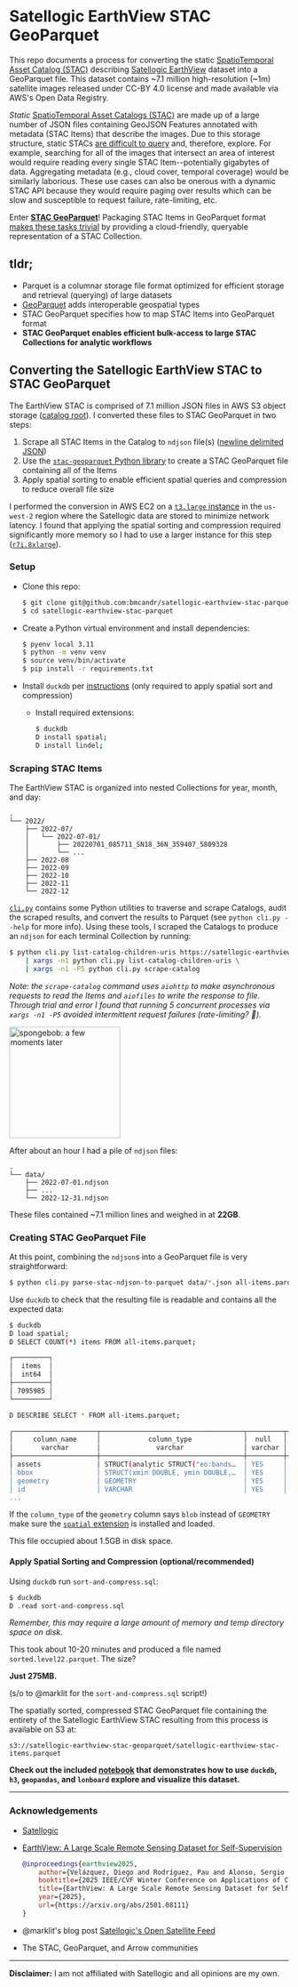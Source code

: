 # Satellogic EarthView STAC GeoParquet

This repo documents a process for converting the static [SpatioTemporal Asset Catalog (STAC)](https://stacspec.org/en) describing [Satellogic EarthView](https://satellogic-earthview.s3.us-west-2.amazonaws.com/index.html) dataset into a GeoParquet file. This dataset contains ~7.1 million high-resolution (~1m) satellite images released under CC-BY 4.0 license and made available via AWS's Open Data Registry.

_Static_ [SpatioTemporal Asset Catalogs (STAC)](https://radiantearth.github.io/stac-browser/#/external/satellogic-earthview.s3.us-west-2.amazonaws.com/stac/catalog.json?.language=en) are made up of a large number of JSON files containing GeoJSON Features annotated with metadata (STAC Items) that describe the images. Due to this storage structure, static STACs [are difficult to query](https://cloudnativegeo.org/blog/2024/08/introduction-to-stac-geoparquet/) and, therefore, explore. For example, searching for all of the images that intersect an area of interest would require reading every single STAC Item--potentially gigabytes of data. Aggregating metadata (e.g., cloud cover, temporal coverage) would be similarly laborious. These use cases can also be onerous with a dynamic STAC API because they would require paging over results which can be slow and susceptible to request failure, rate-limiting, etc.

Enter **[STAC GeoParquet](https://stac-utils.github.io/stac-geoparquet/latest/)**! Packaging STAC Items in GeoParquet format [makes these tasks trivial](https://stac-utils.github.io/stac-geoparquet/latest/spec/stac-geoparquet-spec/#use-cases) by providing a cloud-friendly, queryable representation of a STAC Collection.

## tldr;

* Parquet is a columnar storage file format optimized for efficient storage and retrieval (querying) of large datasets
* [GeoParquet](https://geoparquet.org/) adds interoperable geospatial types
* STAC GeoParquet specifies how to map STAC Items into GeoParquet format
* **STAC GeoParquet enables efficient bulk-access to large STAC Collections for analytic workflows**

## Converting the Satellogic EarthView STAC to STAC GeoParquet

The EarthView STAC is comprised of 7.1 million JSON files in AWS S3 object storage ([catalog root](https://satellogic-earthview.s3.us-west-2.amazonaws.com/stac/2022/catalog.json)). I converted these files to STAC GeoParquet in two steps:

1. Scrape all STAC Items in the Catalog to `ndjson` file(s) ([newline delimited JSON](https://github.com/ndjson/ndjson-spec))
2. Use the [`stac-geoparquet` Python library](https://stac-utils.github.io/stac-geoparquet/latest/) to create a STAC GeoParquet file containing all of the Items
3. Apply spatial sorting to enable efficient spatial queries and compression to reduce overall file size

I performed the conversion in AWS EC2 on a [`t3.large` instance](https://aws.amazon.com/ec2/instance-types/t3/#:~:text=t3.large,%240.036) in the `us-west-2` region where the Satellogic data are stored to minimize network latency. I found that applying the spatial sorting and compression required significantly more memory so I had to use a larger instance for this step ([`r7i.8xlarge`](https://aws.amazon.com/ec2/instance-types/r7i/#:~:text=Up%20to%2010-,r7i.8xlarge,-32)).

### Setup

* Clone this repo:

    ```sh
    $ git clone git@github.com:bmcandr/satellogic-earthview-stac-parquet.git
    $ cd satellogic-earthview-stac-parquet
    ```

* Create a Python virtual environment and install dependencies:

    ```sh
    $ pyenv local 3.11
    $ python -m venv venv
    $ source venv/bin/activate
    $ pip install -r requirements.txt
    ```

* Install `duckdb` per [instructions](https://duckdb.org/docs/installation/?version=stable&environment=cli&platform=macos&download_method=direct) (only required to apply spatial sort and compression)
    * Install required extensions:

        ```sh
        $ duckdb
        D install spatial;
        D install lindel;
        ```

### Scraping STAC Items

The EarthView STAC is organized into nested Collections for year, month, and day:

```
.
└── 2022/
    ├── 2022-07/
    │   └── 2022-07-01/
    │       ├── 20220701_085711_SN18_36N_359407_5809328
    │       └── ...
    ├── 2022-08
    ├── 2022-09
    ├── 2022-10
    ├── 2022-11
    └── 2022-12
```

[`cli.py`](cli.py) contains some Python utilities to traverse and scrape Catalogs, audit the scraped results, and convert the results to Parquet (see `python cli.py --help` for more info).  Using these tools, I scraped the Catalogs to produce an `ndjson` for each terminal Collection by running:

```bash
$ python cli.py list-catalog-children-uris https://satellogic-earthview.s3.us-west-2.amazonaws.com/stac/2022/catalog.json \
    | xargs -n1 python cli.py list-catalog-children-uris \
    | xargs -n1 -P5 python cli.py scrape-catalog
```

_Note: the `scrape-catalog` command uses `aiohttp` to make asynchronous requests to read the Items and `aiofiles` to write the response to file. Through trial and error I found that running 5 concurrent processes via `xargs -n1 -P5` avoided intermittent request failures (rate-limiting? :shrug:)._

<img src="https://i.ytimg.com/vi/S3wsCRJVUyg/maxresdefault.jpg?sqp=-oaymwEmCIAKENAF8quKqQMa8AEB-AH-DoACuAiKAgwIABABGH8gGSgTMA8=&rs=AOn4CLCOX9gqjvonooj0wlfP3uESR-tLUQ" width=200 alt="spongebob: a few moments later"/>

After about an hour I had a pile of `ndjson` files:

```
.
└── data/
    ├── 2022-07-01.ndjson
    ├── ...
    └── 2022-12-31.ndjson
```

These files contained ~7.1 million lines and weighed in at **22GB**.

### Creating STAC GeoParquet File

At this point, combining the `ndjson`s into a GeoParquet file is very straightforward:

```sh
$ python cli.py parse-stac-ndjson-to-parquet data/*.json all-items.parquet
```

Use `duckdb` to check that the resulting file is readable and contains all the expected data:

```sh
$ duckdb
D load spatial;
D SELECT COUNT(*) items FROM all-items.parquet;

┌─────────┐
│  items  │
│  int64  │
├─────────┤
│ 7095985 │
└─────────┘

D DESCRIBE SELECT * FROM all-items.parquet;

┌─────────────────────┬────────────────────────────────────┬─────────┬─────────┬─────────┬─────────┐
│     column_name     │            column_type             │  null   │   key   │ default │  extra  │
│       varchar       │              varchar               │ varchar │ varchar │ varchar │ varchar │
├─────────────────────┼────────────────────────────────────┼─────────┼─────────┼─────────┼─────────┤
│ assets              │ STRUCT(analytic STRUCT("eo:bands…  │ YES     │ NULL    │ NULL    │ NULL    │
│ bbox                │ STRUCT(xmin DOUBLE, ymin DOUBLE,…  │ YES     │ NULL    │ NULL    │ NULL    │
│ geometry            │ GEOMETRY                           │ YES     │ NULL    │ NULL    │ NULL    │
│ id                  │ VARCHAR                            │ YES     │ NULL    │ NULL    │ NULL    │
...
```

If the `column_type` of the `geometry` column says `blob` instead of `GEOMETRY` make sure the [`spatial` extension](https://duckdb.org/docs/stable/extensions/spatial/overview) is installed and loaded.

This file occupied about 1.5GB in disk space.

#### Apply Spatial Sorting and Compression (optional/recommended)

Using `duckdb` run `sort-and-compress.sql`:

```sh
$ duckdb
D .read sort-and-compress.sql
```

_Remember, this may require a large amount of memory and temp directory space on disk._

This took about 10-20 minutes and produced a file named `sorted.level22.parquet`. The size?

**Just 275MB.**

(s/o to @marklit for the `sort-and-compress.sql` script!)

The spatially sorted, compressed STAC GeoParquet file containing the entirety of the Satellogic EarthView STAC resulting from this process is available on S3 at:

`s3://satellogic-earthview-stac-geoparquet/satellogic-earthview-stac-items.parquet`

**Check out the included [notebook](exploring-satellogic-earthview.ipynb) that demonstrates how to use `duckdb`, `h3`, `geopandas`, and `lonboard` explore and visualize this dataset.**

----

### Acknowledgements

* [Satellogic](https://satellogic.com/)
* [EarthView: A Large Scale Remote Sensing Dataset for Self-Supervision](https://arxiv.org/abs/2501.08111)

    ```bibtex
    @inproceedings{earthview2025,
        author={Velázquez, Diego and Rodríguez, Pau and Alonso, Sergio and Gonfaus, Josep M. and González, Jordi and, Richarte, Gerardo and Marín, Javier and Bengio, Yoshua and Lacoste, Alexandre},
        booktitle={2025 IEEE/CVF Winter Conference on Applications of Computer Vision Workshops (WACVW)}, 
        title={EarthView: A Large Scale Remote Sensing Dataset for Self-Supervision}, 
        year={2025},
        url={https://arxiv.org/abs/2501.08111}
    }     
    ```

* @marklit's blog post [Satellogic's Open Satellite Feed](https://tech.marksblogg.com/satellogic-open-data-feed.html)
* The STAC, GeoParquet, and Arrow communities

----

**Disclaimer:** I am not affiliated with Satellogic and all opinions are my own.
